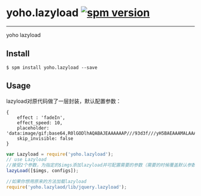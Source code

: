 # yoho.lazyload [![spm version](http://spm.yoho.cn/badge/yoho.lazyload)](http://spm.yoho.cn/package/yoho.lazyload)

---

yoho lazyload

## Install

```
$ spm install yoho.lazyload --save
```

## Usage
lazyload对原代码做了一层封装，默认配置参数：

    {
        effect : 'fadeIn',
        effect_speed: 10,
        placeholder: 'data:image/gif;base64,R0lGODlhAQABAJEAAAAAAP///93d3f///yH5BAEAAAMALAAAAAABAAEAAAICVAEAOw==',
        skip_invisible: false
    }

```js
var Lazyload = require('yoho.lazyload');
// use Lazyload
//接受2个参数，为指定的$imgs添加lazyload并可配置需要的参数（需要的时候覆盖默认参数项）；若图片参数不传则为$('img.lazy')添加lazyload效果
lazyLoad([$imgs, configs]);

//如果你想用原来的方法加载lazyload
require('yoho.lazylaod/lib/jquery.lazyload');
```
